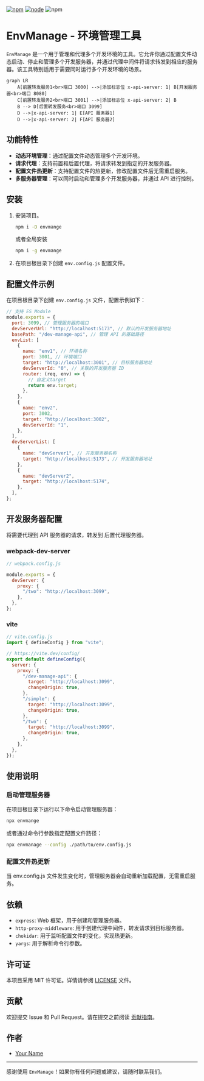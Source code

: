 [![npm][npm]][npm-url]
[![node][node]][node-url]
![npm](https://img.shields.io/npm/dw/env-manage-plugin.svg)


# EnvManage - 环境管理工具

`EnvManage` 是一个用于管理和代理多个开发环境的工具。它允许你通过配置文件动态启动、停止和管理多个开发服务器，并通过代理中间件将请求转发到相应的服务器。该工具特别适用于需要同时运行多个开发环境的场景。

```mermaid
graph LR
    A[前置转发服务1<br>端口 3000] -->|添加标志位 x-api-server: 1| B[开发服务器<br>端口 8080]
    C[前置转发服务2<br>端口 3001] -->|添加标志位 x-api-server: 2| B
    B --> D[后置转发服务<br>端口 3099]
    D -->|x-api-server: 1| E[API 服务器1]
    D -->|x-api-server: 2| F[API 服务器2]
```

## 功能特性

- **动态环境管理**：通过配置文件动态管理多个开发环境。
- **请求代理**：支持前置和后置代理，将请求转发到指定的开发服务器。
- **配置文件热更新**：支持配置文件的热更新，修改配置文件后无需重启服务。
- **多服务器管理**：可以同时启动和管理多个开发服务器，并通过 API 进行控制。

## 安装

1. 安装项目。

   ```bash
   npm i -D envmange
   ```

   或者全局安装

   ```bash
   npm i -g envmange
   ```

2. 在项目根目录下创建 `env.config.js` 配置文件。

## 配置文件示例

在项目根目录下创建 `env.config.js` 文件，配置示例如下：

```javascript
// 支持 ES Module
module.exports = {
  port: 3099, // 管理服务器的端口
  devServerUrl: "http://localhost:5173", // 默认的开发服务器地址
  basePath: "/dev-manage-api", // 管理 API 的基础路径
  envList: [
    {
      name: "env1", // 环境名称
      port: 3001, // 环境端口
      target: "http://localhost:3001", // 目标服务器地址
      devServerId: "0", // 关联的开发服务器 ID
      router: (req, env) => {
        // 自定义target
        return env.target;
      },
    },
    {
      name: "env2",
      port: 3002,
      target: "http://localhost:3002",
      devServerId: "1",
    },
  ],
  devServerList: [
    {
      name: "devServer1", // 开发服务器名称
      target: "http://localhost:5173", // 开发服务器地址
    },
    {
      name: "devServer2",
      target: "http://localhost:5174",
    },
  ],
};
```

## 开发服务器配置

将需要代理到 API 服务器的请求，转发到 后置代理服务器。

### webpack-dev-server

```js
// webpack.config.js

module.exports = {
  devServer: {
    proxy: {
      "/two": "http://localhost:3099",
    },
  },
};
```

### vite

```js
// vite.config.js
import { defineConfig } from "vite";

// https://vite.dev/config/
export default defineConfig({
  server: {
    proxy: {
      "/dev-manage-api": {
        target: "http://localhost:3099",
        changeOrigin: true,
      },
      "/simple": {
        target: "http://localhost:3099",
        changeOrigin: true,
      },
      "/two": {
        target: "http://localhost:3099",
        changeOrigin: true,
      },
    },
  },
});
```

## 使用说明

### 启动管理服务器

在项目根目录下运行以下命令启动管理服务器：

```bash
npx envmange
```

或者通过命令行参数指定配置文件路径：

```bash
npx envmanage --config ./path/to/env.config.js
```

### 配置文件热更新

当 env.config.js 文件发生变化时，管理服务器会自动重新加载配置，无需重启服务。

## 依赖

- `express`: Web 框架，用于创建和管理服务器。
- `http-proxy-middleware`: 用于创建代理中间件，转发请求到目标服务器。
- `chokidar`: 用于监听配置文件的变化，实现热更新。
- `yargs`: 用于解析命令行参数。

## 许可证

本项目采用 MIT 许可证。详情请参阅 [LICENSE](LICENSE) 文件。

## 贡献

欢迎提交 Issue 和 Pull Request。请在提交之前阅读 [贡献指南](CONTRIBUTING.md)。

## 作者

- [Your Name](https://github.com/yourusername)

---

感谢使用 `EnvManage`！如果你有任何问题或建议，请随时联系我们。


[npm]: https://img.shields.io/npm/v/env-manage-plugin.svg
[npm-url]: https://npmjs.com/package/env-manage-plugin
[node]: https://img.shields.io/node/v/env-manage-plugin.svg
[node-url]: https://nodejs.org
